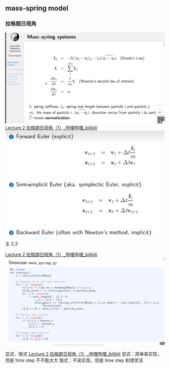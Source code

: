 ## mass-spring model
### 拉格朗日视角

![](https://raw.githubusercontent.com/acdefg/cdn/main/obsidian/202312212011290.png)
[Lecture 2 拉格朗日视角（1）\_哔哩哔哩\_bilibili](https://www.bilibili.com/video/BV1ZK411H7Hc?t=1562.0&p=2)
![](https://raw.githubusercontent.com/acdefg/cdn/main/obsidian/202312212012675.png)
主 2,3

[Lecture 2 拉格朗日视角（1）\_哔哩哔哩\_bilibili](https://www.bilibili.com/video/BV1ZK411H7Hc?t=1753.8&p=2)
![](https://raw.githubusercontent.com/acdefg/cdn/main/obsidian/202312212017115.png)

显式、隐式
[Lecture 2 拉格朗日视角（1）\_哔哩哔哩\_bilibili](https://www.bilibili.com/video/BV1ZK411H7Hc?t=1928.3&p=2)
显式：简单易实现，但是 time step 不不能太大
隐式：不易实现，但是 time step 和很灵活
